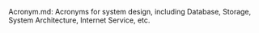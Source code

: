 Acronym.md: Acronyms for system design, including Database, Storage, System Architecture, Internet Service, etc.